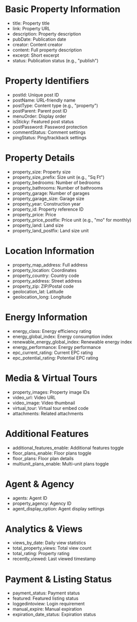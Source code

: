 # Basic Property Information

- title: Property title
- link: Property URL
- description: Property description
- pubDate: Publication date
- creator: Content creator
- content: Full property description
- excerpt: Short excerpt
- status: Publication status (e.g., "publish")

# Property Identifiers

- postId: Unique post ID
- postName: URL-friendly name
- postType: Content type (e.g., "property")
- postParent: Parent post ID
- menuOrder: Display order
- isSticky: Featured post status
- postPassword: Password protection
- commentStatus: Comment settings
- pingStatus: Ping/trackback settings

# Property Details

- property_size: Property size
- property_size_prefix: Size unit (e.g., "Sq Ft")
- property_bedrooms: Number of bedrooms
- property_bathrooms: Number of bathrooms
- property_garage: Number of garages
- property_garage_size: Garage size
- property_year: Construction year
- property_id: Property reference ID
- property_price: Price
- property_price_postfix: Price unit (e.g., "mo" for monthly)
- property_land: Land size
- property_land_postfix: Land size unit

# Location Information

- property_map_address: Full address
- property_location: Coordinates
- property_country: Country code
- property_address: Street address
- property_zip: ZIP/Postal code
- geolocation_lat: Latitude
- geolocation_long: Longitude

# Energy Information

- energy_class: Energy efficiency rating
- energy_global_index: Energy consumption index
- renewable_energy_global_index: Renewable energy index
- energy_performance: Energy performance
- epc_current_rating: Current EPC rating
- epc_potential_rating: Potential EPC rating

# Media & Virtual Tours

- property_images: Property image IDs
- video_url: Video URL
- video_image: Video thumbnail
- virtual_tour: Virtual tour embed code
- attachments: Related attachments

# Additional Features

- additional_features_enable: Additional features toggle
- floor_plans_enable: Floor plans toggle
- floor_plans: Floor plan details
- multiunit_plans_enable: Multi-unit plans toggle

# Agent & Agency

- agents: Agent ID
- property_agency: Agency ID
- agent_display_option: Agent display settings

# Analytics & Views

- views_by_date: Daily view statistics
- total_property_views: Total view count
- total_rating: Property rating
- recently_viewed: Last viewed timestamp

# Payment & Listing Status

- payment_status: Payment status
- featured: Featured listing status
- loggedintoview: Login requirement
- manual_expire: Manual expiration
- expiration_date_status: Expiration status
